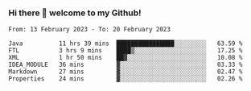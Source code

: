 ### Hi there 👋 welcome to my Github! 

<!--START_SECTION:waka-->

```text
From: 13 February 2023 - To: 20 February 2023

Java          11 hrs 39 mins  ████████████████░░░░░░░░░   63.59 %
FTL           3 hrs 9 mins    ████▒░░░░░░░░░░░░░░░░░░░░   17.25 %
XML           1 hr 50 mins    ██▓░░░░░░░░░░░░░░░░░░░░░░   10.08 %
IDEA_MODULE   36 mins         ▓░░░░░░░░░░░░░░░░░░░░░░░░   03.33 %
Markdown      27 mins         ▓░░░░░░░░░░░░░░░░░░░░░░░░   02.47 %
Properties    24 mins         ▓░░░░░░░░░░░░░░░░░░░░░░░░   02.26 %
```

<!--END_SECTION:waka-->
